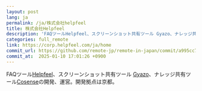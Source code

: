 ```yaml
---
layout: post
lang: ja
permalink: /ja/株式会社helpfeel
title: 株式会社Helpfeel
description: 'FAQツールHelpfeel、スクリーンショット共有ツール Gyazo、ナレッジ共有ツールCosenseの開発、運営。開発拠点は京都。'
categories: full_remote
link: https://corp.helpfeel.com/ja/home
commit_url: https://github.com/remote-jp/remote-in-japan/commit/a995cc758851b0ba2f348d752b1a851be5e2ae0a
commit_at:  2025-01-10 17:01:26 +0900
---
```


<p>FAQツール<a href="https://www.helpfeel.com/lp">Helpfeel</a>、スクリーンショット共有ツール <a href="https://gyazo.com/">Gyazo</a>、ナレッジ共有ツール<a href="https://cosen.se/product">Cosense</a>の開発、運営。開発拠点は京都。</p>
